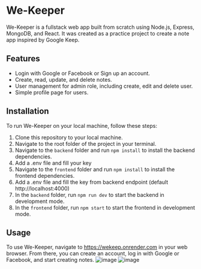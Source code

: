 # We-Keeper

We-Keeper is a fullstack web app built from scratch using Node.js, Express, MongoDB, and React. It was created as a practice project to create a note app inspired by Google Keep.

## Features

- Login with Google or Facebook or Sign up an account.
- Create, read, update, and delete notes.
- User management for admin role, including create, edit and delete user.
- Simple profile page for users.

## Installation

To run We-Keeper on your local machine, follow these steps:

1. Clone this repository to your local machine.
2. Navigate to the root folder of the project in your terminal.
3. Navigate to the `backend` folder and run `npm install` to install the backend dependencies.
4. Add a .env file and fill your key
5. Navigate to the `frontend` folder and run `npm install` to install the frontend dependencies.
6. Add a .env file and fill the key from backend endpoint (default http://localhost:4000)
6. In the `backend` folder, run `npm run dev` to start the backend in development mode.
7. In the `frontend` folder, run `npm start` to start the frontend in development mode.

## Usage

To use We-Keeper, navigate to https://wekeep.onrender.com in your web browser. From there, you can create an account, log in with Google or Facebook, and start creating notes.
![image](https://user-images.githubusercontent.com/73052334/230716633-887b5bc6-cf4c-432c-90af-3de1b95eb2d7.png)
![image](https://user-images.githubusercontent.com/73052334/230716916-0fcfccee-719d-4031-80f2-8fda416c63c2.png)
